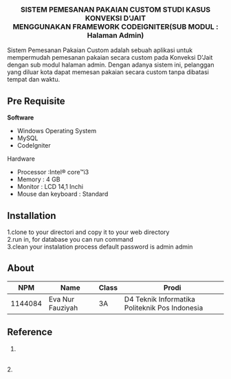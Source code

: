 <h3 align="center">SISTEM PEMESANAN PAKAIAN CUSTOM STUDI KASUS KONVEKSI D'JAIT<br> MENGGUNAKAN FRAMEWORK CODEIGNITER(SUB MODUL : Halaman Admin)</h3>

Sistem Pemesanan Pakaian Custom adalah sebuah aplikasi untuk mempermudah pemesanan pakaian secara custom pada Konveksi D'Jait dengan sub modul halaman admin. Dengan adanya sistem ini, pelanggan yang diluar kota dapat memesan pakaian secara custom tanpa dibatasi tempat dan waktu.

## Pre Requisite
**Software**
* Windows Operating System
* MySQL
* CodeIgniter


Hardware
* Processor             :Intel® core™i3 
* Memory	            :	4 GB
* Monitor	            :	LCD 14,1 Inchi
* Mouse dan keyboard	:	Standard


## Installation
1.clone to your directori and copy it to your web directory
<br>
2.run in, for database you can run command <br>
3.clean your instalation process default password is admin admin

## About

NPM| Name| Class | Prodi
------------ | ------------- | ------------- | -------------
1144084| Eva Nur Fauziyah| 3A| D4 Teknik Informatika Politeknik Pos Indonesia

## Reference
1.
<br>
2.